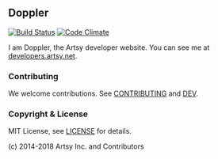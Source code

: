 ## Doppler

[![Build Status](https://travis-ci.org/artsy/doppler.svg?branch=master)](https://travis-ci.org/artsy/doppler)
[![Code Climate](https://codeclimate.com/github/artsy/doppler.svg)](https://codeclimate.com/github/artsy/doppler)

I am Doppler, the Artsy developer website. You can see me at [developers.artsy.net](https://developers.artsy.net).

### Contributing

We welcome contributions. See [CONTRIBUTING](CONTRIBUTING.md) and [DEV](DEV.md).

### Copyright & License

MIT License, see [LICENSE](LICENSE) for details.

(c) 2014-2018 Artsy Inc. and Contributors
